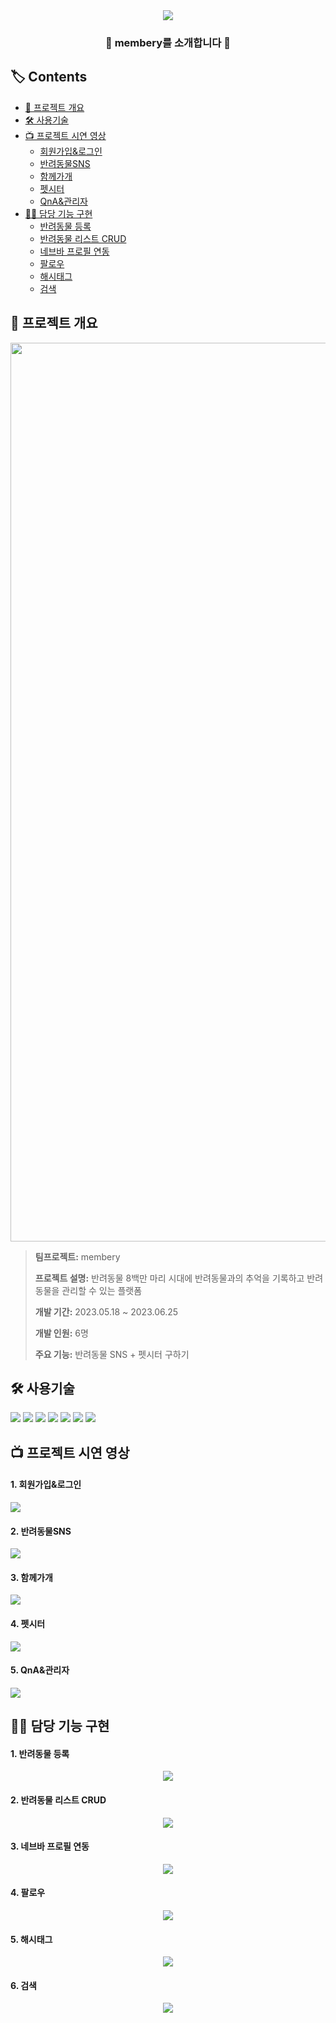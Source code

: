 <div align=center>
<img src="https://capsule-render.vercel.app/api?type=waving&color=fb9fa4&height=200&section=header&text=membery&nbsp;project&fontSize=90&fontColor=FFFFFF" />
  
### 🐶 membery를 소개합니다 🍒

</div>

## 🏷️ Contents

* [📜 프로젝트 개요](#-프로젝트-개요)<br>
* [🛠️ 사용기술](#-사용기술)<br>
* [📺 프로젝트 시연 영상](#-프로젝트-시연-영상)
  * [회원가입&로그인](#1-회원가입&로그인)<br>
  * [반려동물SNS](#2-반려동물SNS)<br>
  * [함께가개](#3-함께가개)<br>
  * [펫시터](#4-펫시터)<br>
  * [QnA&관리자](#5-QnA&관리자)<br>
* [👩‍💻 담당 기능 구현](#-담당-기능-구현)
  * [반려동물 등록](#1-반려동물-등록)<br>
  * [반려동물 리스트 CRUD](#2-반려동물-리스트-CRUD)<br>
  * [네브바 프로필 연동](#3-네브바-프로필-연동)<br>
  * [팔로우](#4-팔로우)<br>
  * [해시태그](#5-해시태그)<br>
  * [검색](#6-검색)<br>


## 📜 프로젝트 개요
<p align="center"><img width="1438" alt="memberyMain" src="https://github.com/ukangpark/membery/assets/123609487/6efd9870-0ff3-494d-bb5a-ec9436aeff41"></p>

> **팀프로젝트:** membery <br>
> 
> **프로젝트 설명:** 반려동물 8백만 마리 시대에 반려동물과의 추억을 기록하고 반려동물을 관리할 수 있는
플랫폼 <br>
> 
> **개발 기간:** 2023.05.18 ~ 2023.06.25 <br>
>
> **개발 인원:** 6명 <br>
> 
> **주요 기능:** 반려동물 SNS + 펫시터 구하기

## 🛠️ 사용기술
<div>
<img src="https://img.shields.io/badge/Java-007396?style=flat&logo=Java&logoColor=white" />
<img src="https://img.shields.io/badge/HTML5-E34F26?style=flat&logo=HTML5&logoColor=white" />
<img src="https://img.shields.io/badge/CSS3-1572B6?style=flat&logo=CSS3&logoColor=white" />
<img src="https://img.shields.io/badge/JavaScript-F7DF1E?style=flat&logo=JavaScript&logoColor=white" />
<img src="https://img.shields.io/badge/Spring-6DB33F?style=flat&logo=Spring&logoColor=white" />
<img src="https://img.shields.io/badge/MySQL-4479A1?style=flat&logo=MySQL&logoColor=white" />
<img src="https://img.shields.io/badge/MariaDB-003545?style=flat&logo=MariaDB&logoColor=white" />
</div>

## 📺 프로젝트 시연 영상
#### 1. 회원가입&로그인
<p>
<img src="https://github.com/ukangpark/membery/assets/123609487/d070d9c4-721d-4b3c-886b-4ca71a3d17ea">
</p>

#### 2. 반려동물SNS
<p>
<img src="https://github.com/ukangpark/membery/assets/123609487/5770bd1b-c615-4b8b-b4db-3c73485cc31b">
</p>

#### 3. 함께가개
<p>
<img src="https://github.com/ukangpark/membery/assets/123609487/e79cac09-3aaf-4b10-857c-57f93675051b">
</p>

#### 4. 펫시터
<p>
<img src="https://github.com/ukangpark/membery/assets/123609487/f69b851a-1710-4160-9c5c-0615da8c5738">
</p>

#### 5. QnA&관리자
<p>
<img src="https://github.com/ukangpark/membery/assets/123609487/353bccc4-b594-4f60-af9d-4469105e224f">
</p>
  
## 👩‍💻 담당 기능 구현
#### 1. 반려동물 등록
<p align="center">
<img src="https://github.com/ukangpark/membery/assets/123609487/f93435fa-34df-4f22-a81c-361f03635613">
</p>

#### 2. 반려동물 리스트 CRUD
<p align="center">
<img src="https://github.com/ukangpark/membery/assets/123609487/93a2d4dc-ee47-4e21-a1e6-c088757ffd87">
</p>

#### 3. 네브바 프로필 연동
<p align="center">
<img src="https://github.com/ukangpark/membery/assets/123609487/d7493d5d-9ebe-4da1-8ed1-fcac25b05d28">
</p>

#### 4. 팔로우
<p align="center">
<img src="https://github.com/ukangpark/membery/assets/123609487/9707cdec-5007-4c87-96f9-d4b53572dc11">
</p>

#### 5. 해시태그
<p align="center">
<img src="https://github.com/ukangpark/membery/assets/123609487/bc6fd6aa-99f8-4b00-a302-d0a19ec9ed18">
</p>

#### 6. 검색
<p align="center">
<img src="https://github.com/ukangpark/membery/assets/123609487/9cbd88a6-8bbb-4685-8243-10ff393d3483">
</p>



